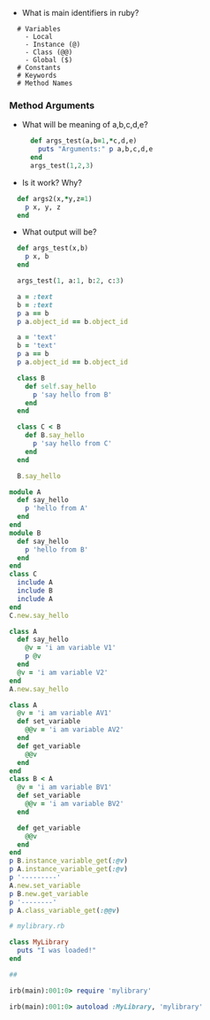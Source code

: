 
* What is main identifiers in ruby?

```Text
  # Variables
    - Local
    - Instance (@)
    - Class (@@)
    - Global ($)
  # Constants
  # Keywords
  # Method Names
```

### Method Arguments
  * What will be meaning of a,b,c,d,e?

    ```Ruby
      def args_test(a,b=1,*c,d,e)
        puts "Arguments:" p a,b,c,d,e
      end
      args_test(1,2,3)
    ```

  * Is it work? Why?

  ```Ruby
    def args2(x,*y,z=1)
      p x, y, z
    end
  ```

  * What output will be?

  ```Ruby
    def args_test(x,b)
      p x, b
    end

    args_test(1, a:1, b:2, c:3)
  ```

```Ruby
  a = :text
  b = :text
  p a == b
  p a.object_id == b.object_id

  a = 'text'
  b = 'text'
  p a == b
  p a.object_id == b.object_id
```


```Ruby
  class B
    def self.say_hello
      p 'say hello from B'
    end
  end

  class C < B
    def B.say_hello
      p 'say hello from C'
    end
  end

  B.say_hello
```

```Ruby
module A
  def say_hello
    p 'hello from A'
  end
end
module B
  def say_hello
    p 'hello from B'
  end
end
class C
  include A
  include B
  include A
end
C.new.say_hello
```

```Ruby
class A
  def say_hello
    @v = 'i am variable V1'
    p @v
  end
  @v = 'i am variable V2'
end
A.new.say_hello
```

```Ruby
class A
  @v = 'i am variable AV1'
  def set_variable
    @@v = 'i am variable AV2'
  end
  def get_variable
    @@v
  end
end
class B < A
  @v = 'i am variable BV1'
  def set_variable
    @@v = 'i am variable BV2'
  end

  def get_variable
    @@v
  end
end
p B.instance_variable_get(:@v)
p A.instance_variable_get(:@v)
p '---------'
A.new.set_variable
p B.new.get_variable
p '--------'
p A.class_variable_get(:@@v)
```

```Ruby
# mylibrary.rb

class MyLibrary
  puts "I was loaded!"
end

##

irb(main):001:0> require 'mylibrary'

irb(main):001:0> autoload :MyLibrary, 'mylibrary'
```






